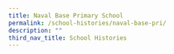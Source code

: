 ```yaml
---
title: Naval Base Primary School
permalink: /school-histories/naval-base-pri/
description: ""
third_nav_title: School Histories
---
```

